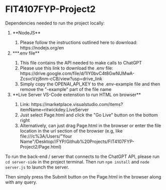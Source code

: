 # FIT4107FYP-Project2

Dependencies needed to run the project locally:
<ol>
  <li> **NodeJS** </li>
    <ol>
      <li> Please follow the instructions outlined here to download: https://nodejs.org/en </li>
    </ol>
  <li> ***.env file** </li> 
    <ol>
      <li> This file contains the API needed to make calls to ChatGPT </li>
      <li> Please use this link to download the .env file: https://drive.google.com/file/d/1lY0bvC4t8GwNUMwA-ZcsvcVzj8nm-cCB/view?usp=drive_link </li>
      <li> Simply copy the OPENAI_API_KEY to the .env-example file and then remove the "-example" part of the file name </li>
    </ol>
  <li> **Live Server VS-Code extenstion to run HTML on browser** </li>
    <ol>
      <li> Link: https://marketplace.visualstudio.com/items?itemName=ritwickdey.LiveServer </li>
      <li> Just select Page.html and click the "Go Live" button on the bottom right </li>
      <li> Alternatively, can just drag Page.html in the browser or enter the file location in the url section of the browser (e.g, like file:///c%3A/Users/"Your Name"/Desktop//FYP/Github%20Projects/FIT4107FYP-Project2/Page.html) </li>
    </ol>
</ol>


To run the back-end / server that connects to the ChatGPT API, please run `cd server-side` in the project terminal.
Then run `npm install` and `node server.js` to launch the server.

Then simply press the Submit button on the Page.html in the browser along with any query.
